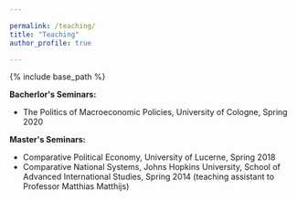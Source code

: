 ```yaml
---

permalink: /teaching/
title: "Teaching"
author_profile: true

---
```


{% include base_path %}

**Bacherlor's Seminars:**
* The Politics of Macroeconomic Policies, University of Cologne, Spring 2020

**Master's Seminars:**

* Comparative Political Economy, University of Lucerne, Spring 2018
* Comparative National Systems, Johns Hopkins University, School of Advanced International Studies, Spring 2014 (teaching assistant to Professor Matthias Matthijs)